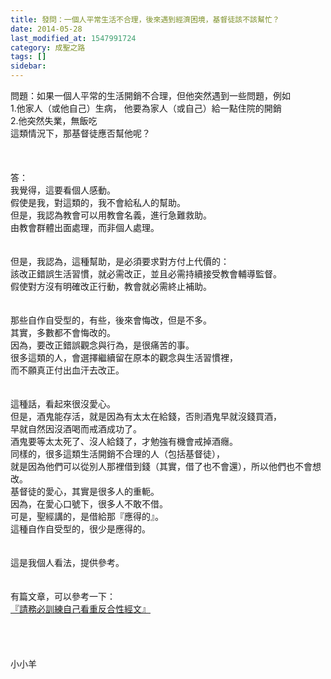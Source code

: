 ```yaml
---
title: 發問：一個人平常生活不合理，後來遇到經濟困境，基督徒該不該幫忙？
date: 2014-05-28
last_modified_at: 1547991724
category: 成聖之路
tags: []
sidebar: 
---
```


<p>問題：如果一個人平常的生活開銷不合理，但他突然遇到一些問題，例如<br/>1.他家人（或他自己）生病， 他要為家人（或自己）給一點住院的開銷<br/>2.他突然失業，無飯吃<br/>這類情況下，那基督徒應否幫他呢？<br/><!--more--> <br/><br/><br/>答：<br/>我覺得，這要看個人感動。<br/>假使是我，對這類的，我不會給私人的幫助。<br/>但是，我認為教會可以用教會名義，進行急難救助。<br/>由教會群體出面處理，而非個人處理。<br/> <br/><br/>但是，我認為，這種幫助，是必須要求對方付上代價的：<br/>該改正錯誤生活習慣，就必需改正，並且必需持續接受教會輔導監督。<br/>假使對方沒有明確改正行動，教會就必需終止補助。<br/> <br/><br/>那些自作自受型的，有些，後來會悔改，但是不多。<br/>其實，多數都不會悔改的。<br/>因為，要改正錯誤觀念與行為，是很痛苦的事。<br/>很多這類的人，會選擇繼續留在原本的觀念與生活習慣裡，<br/>而不願真正付出血汗去改正。<br/><br/><br/>這種話，看起來很沒愛心。<br/>但是，酒鬼能存活，就是因為有太太在給錢，否則酒鬼早就沒錢買酒，<br/>早就自然因沒酒喝而戒酒成功了。<br/>酒鬼要等太太死了、沒人給錢了，才勉強有機會戒掉酒癮。<br/>同樣的，很多這類生活開銷不合理的人（包括基督徒），<br/>就是因為他們可以從別人那裡借到錢（其實，借了也不會還），所以他們也不會想改。<br/>基督徒的愛心，其實是很多人的重軛。<br/>因為，在愛心口號下，很多人不敢不借。<br/>可是，聖經講的，是借給那『應得的』。<br/>這種自作自受型的，很少是應得的。<br/> <br/><br/>這是我個人看法，提供參考。<br/> <br/><br/>有篇文章，可以參考一下：<br/><a href="/posts/269194548">『請務必訓練自己看重反合性經文』</a><br/><br/><br/><br/><br/>小小羊<br/><br/><br/><br/><br/><br/>
</p>